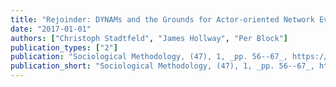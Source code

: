 ```yaml
---
title: "Rejoinder: DYNAMs and the Grounds for Actor-oriented Network Event Models"
date: "2017-01-01"
authors: ["Christoph Stadtfeld", "James Hollway", "Per Block"]
publication_types: ["2"]
publication: "Sociological Methodology, (47), 1, _pp. 56--67_, https://doi.org/10.1177/0081175017733457"
publication_short: "Sociological Methodology, (47), 1, _pp. 56--67_, https://doi.org/10.1177/0081175017733457"
---
```


